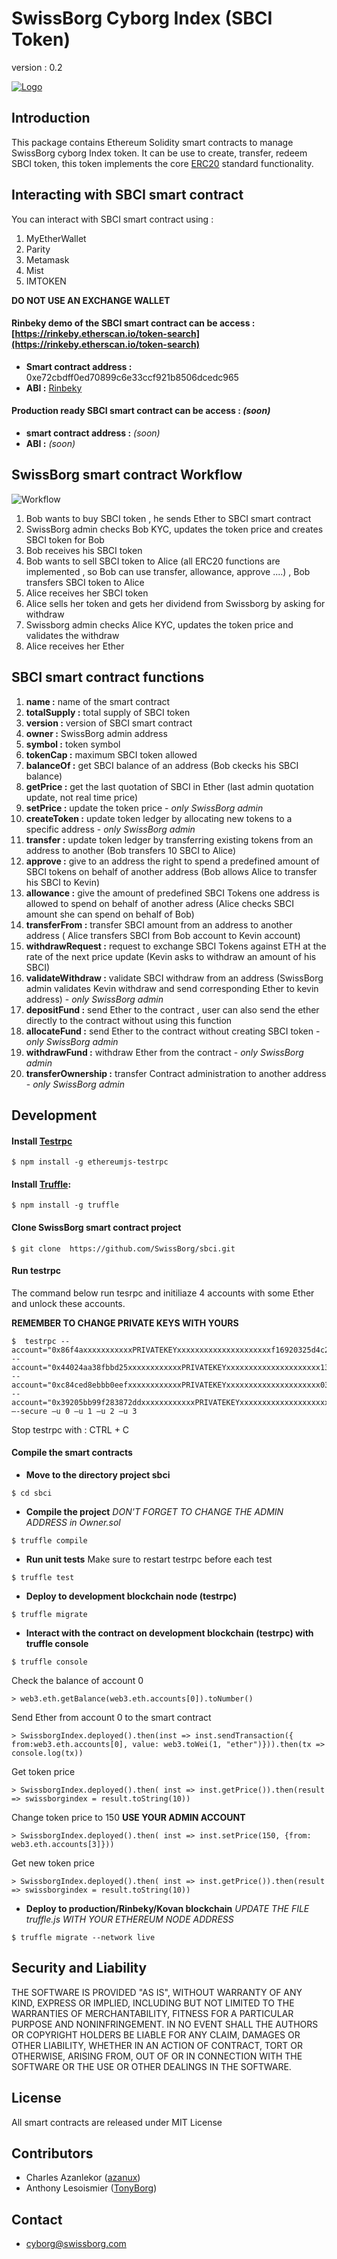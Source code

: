 # SwissBorg Cyborg Index (SBCI Token)

version : 0.2

[![Logo](doc/image/logo.png)](https://www.swissborg.com/)


## Introduction

This package contains Ethereum Solidity smart contracts to manage SwissBorg cyborg Index token.
It can be use to create, transfer, redeem SBCI token, this token implements the core [ERC20](https://github.com/ethereum/EIPs/issues/20) standard functionality.

## Interacting with SBCI smart contract

You can interact with SBCI smart contract using :
1. MyEtherWallet
2. Parity
3. Metamask
4. Mist
5. IMTOKEN

**DO NOT USE AN EXCHANGE WALLET**

#### Rinbeky demo of the SBCI smart contract can be access : [https://rinkeby.etherscan.io/token-search](https://rinkeby.etherscan.io/token-search)
* **Smart contract address :**  0xe72cbdff0ed70899c6e33ccf921b8506dcedc965
* **ABI :** [Rinbeky](doc/Rinbeky-ABI.txt)

#### Production ready SBCI smart contract can be access : *(soon)*
* **smart contract address :**  *(soon)*
* **ABI :** *(soon)*

## SwissBorg smart contract Workflow

![Workflow](doc/image/swissborgWwrkflow.png)

1. Bob wants to buy SBCI token , he sends Ether to SBCI smart contract 
2. SwissBorg admin checks Bob KYC, updates the token price and creates SBCI token for Bob
3. Bob receives his SBCI token
4. Bob wants to sell SBCI token to Alice (all ERC20 functions are implemented , so Bob can use transfer, allowance, approve ....) , Bob transfers SBCI token to Alice
5. Alice receives her SBCI token
6. Alice sells her token and gets her dividend from Swissborg by asking for withdraw
7. Swissborg admin checks Alice KYC, updates the token price and validates the withdraw
8. Alice receives her Ether

## SBCI smart contract functions
1.  **name :** name of the smart contract
2.  **totalSupply :** total supply of SBCI token
3.  **version :** version of SBCI smart contract
4.  **owner :** SwissBorg admin address
5.  **symbol :** token symbol
6.  **tokenCap :** maximum SBCI token allowed
7.  **balanceOf :** get SBCI balance of an address (Bob ckecks his SBCI balance)
8.  **getPrice :** get the last quotation of SBCI in Ether (last admin quotation update, not real time price)
9.  **setPrice :** update the token price - *only SwissBorg admin*
10. **createToken :** update token ledger by allocating new tokens to a specific address - *only SwissBorg admin*
11. **transfer :** update token ledger by transferring existing tokens from an address to another (Bob transfers 10 SBCI to Alice)
12. **approve :** give to an address the right to spend a predefined amount of SBCI tokens on behalf of another address (Bob allows Alice to transfer his SBCI to Kevin)
13. **allowance :** give the amount of predefined SBCI Tokens one address is allowed to spend on behalf of another adress (Alice checks SBCI amount she can spend on behalf of Bob)
14. **transferFrom :** transfer SBCI amount from an address to another address ( Alice transfers SBCI from Bob account to Kevin account)
15. **withdrawRequest :** request to exchange SBCI Tokens against ETH at the rate of the next price update (Kevin asks to withdraw an amount of his SBCI)
16. **validateWithdraw :** validate SBCI withdraw from an address (SwissBorg admin validates Kevin withdraw and send corresponding Ether to kevin address) - *only SwissBorg admin*
17. **depositFund :** send Ether to the contract , user can also send the ether directly to the contract without using this function
18. **allocateFund :** send Ether to the contract without creating SBCI token - *only SwissBorg admin*
19. **withdrawFund :** withdraw Ether from the contract - *only SwissBorg admin*
20. **transferOwnership :** transfer Contract administration to another address - *only SwissBorg admin*

## Development

#### Install [Testrpc](https://github.com/ethereumjs/testrpc)
```
$ npm install -g ethereumjs-testrpc
```
#### Install [Truffle](http://truffleframework.com/):
```
$ npm install -g truffle 
```
#### Clone SwissBorg smart contract project
```
$ git clone  https://github.com/SwissBorg/sbci.git 
```
#### Run testrpc
The command below run tesrpc and initiliaze 4 accounts with some Ether and unlock these accounts.

**REMEMBER TO CHANGE PRIVATE KEYS WITH YOURS**

```
$  testrpc --account="0x86f4axxxxxxxxxxxPRIVATEKEYxxxxxxxxxxxxxxxxxxxxxf16920325d4c2b78df39,50000000000000000000" --account="0x44024aa38fbbd25xxxxxxxxxxxxPRIVATEKEYxxxxxxxxxxxxxxxxxxxxx13ebaadcbcd64,100000000000000000000"  --account="0xc84ced8ebbb0eefxxxxxxxxxxxxPRIVATEKEYxxxxxxxxxxxxxxxxxxxxx033157d5c6ecad,0" --account="0x39205bb99f283872ddxxxxxxxxxxxxPRIVATEKEYxxxxxxxxxxxxxxxxxxxxx5da5184ca,1000000000000000000000" –-secure –u 0 –u 1 –u 2 –u 3
```
Stop testrpc with : CTRL + C

#### Compile the smart contracts
* **Move to the directory project sbci**
```
$ cd sbci
```
* **Compile the project**
*DON'T FORGET TO CHANGE THE ADMIN ADDRESS in Owner.sol*
```
$ truffle compile
```

* **Run unit tests** 
Make sure to restart testrpc before each test
```
$ truffle test
```

* **Deploy to development blockchain node (testrpc)**
```
$ truffle migrate
```

* **Interact with the contract on development blockchain (testrpc) with truffle console**
```
$ truffle console
```
Check the balance of account 0
```
> web3.eth.getBalance(web3.eth.accounts[0]).toNumber()
```
Send Ether from account 0 to the smart contract
```
> SwissborgIndex.deployed().then(inst => inst.sendTransaction({ from:web3.eth.accounts[0], value: web3.toWei(1, "ether")})).then(tx => console.log(tx))
```
Get token price
```
> SwissborgIndex.deployed().then( inst => inst.getPrice()).then(result => swissborgindex = result.toString(10))
```

Change token price to 150 **USE YOUR ADMIN ACCOUNT** 
```
> SwissborgIndex.deployed().then( inst => inst.setPrice(150, {from: web3.eth.accounts[3]}))
```
Get new token price
```
> SwissborgIndex.deployed().then( inst => inst.getPrice()).then(result => swissborgindex = result.toString(10))
```

* **Deploy to production/Rinbeky/Kovan blockchain**
*UPDATE THE FILE truffle.js WITH YOUR ETHEREUM NODE ADDRESS*
```
$ truffle migrate --network live
```

## Security and Liability
THE SOFTWARE IS PROVIDED "AS IS", WITHOUT WARRANTY OF ANY KIND, EXPRESS OR IMPLIED, INCLUDING BUT NOT LIMITED TO THE WARRANTIES OF MERCHANTABILITY, FITNESS FOR A PARTICULAR PURPOSE AND NONINFRINGEMENT. IN NO EVENT SHALL THE AUTHORS OR COPYRIGHT HOLDERS BE LIABLE FOR ANY CLAIM, DAMAGES OR OTHER LIABILITY, WHETHER IN AN ACTION OF CONTRACT, TORT OR OTHERWISE, ARISING FROM, OUT OF OR IN CONNECTION WITH THE SOFTWARE OR THE USE OR OTHER DEALINGS IN THE SOFTWARE.

## License
All smart contracts are released under MIT License

## Contributors
* Charles Azanlekor ([azanux](https://github.com/azanux))
* Anthony Lesoismier ([TonyBorg](https://github.com/TonyBorg))

## Contact
* cyborg@swissborg.com